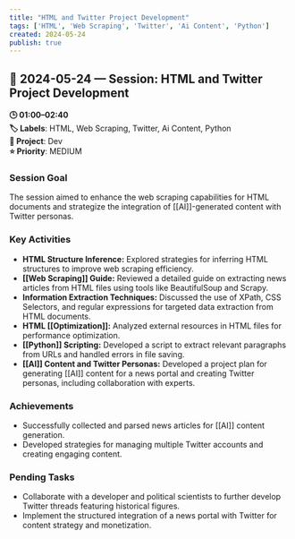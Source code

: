 ```yaml
---
title: "HTML and Twitter Project Development"
tags: ['HTML', 'Web Scraping', 'Twitter', 'Ai Content', 'Python']
created: 2024-05-24
publish: true
---
```


## 📅 2024-05-24 — Session: HTML and Twitter Project Development

**🕒 01:00–02:40**  
**🏷️ Labels**: HTML, Web Scraping, Twitter, Ai Content, Python  
**📂 Project**: Dev  
**⭐ Priority**: MEDIUM  


### Session Goal
The session aimed to enhance the web scraping capabilities for HTML documents and strategize the integration of [[AI]]-generated content with Twitter personas.

### Key Activities
- **HTML Structure Inference:** Explored strategies for inferring HTML structures to improve web scraping efficiency.
- **[[Web Scraping]] Guide:** Reviewed a detailed guide on extracting news articles from HTML files using tools like BeautifulSoup and Scrapy.
- **Information Extraction Techniques:** Discussed the use of XPath, CSS Selectors, and regular expressions for targeted data extraction from HTML documents.
- **HTML [[Optimization]]:** Analyzed external resources in HTML files for performance optimization.
- **[[Python]] Scripting:** Developed a script to extract relevant paragraphs from URLs and handled errors in file saving.
- **[[AI]] Content and Twitter Personas:** Developed a project plan for generating [[AI]] content for a news portal and creating Twitter personas, including collaboration with experts.

### Achievements
- Successfully collected and parsed news articles for [[AI]] content generation.
- Developed strategies for managing multiple Twitter accounts and creating engaging content.

### Pending Tasks
- Collaborate with a developer and political scientists to further develop Twitter threads featuring historical figures.
- Implement the structured integration of a news portal with Twitter for content strategy and monetization.

